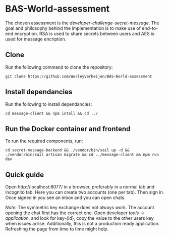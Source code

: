# BAS-World-assessment

The chosen assessment is the *developer-challenge-secret-message*. The goal and philosophy behind the implementation is to make use of end-to-end encryption. RSA is used to share secrets between users and AES is used for message encription.

## Clone

Run the following command to clone the repository:

`git clone https://github.com/WesleyVerheijen/BAS-World-assessment`

## Install dependancies

Run the following to install dependancies:

`cd message-client && npm intall && cd ../`

## Run the Docker container and frontend

To run the required components, run:

`cd secret-message-backend && ./vendor/bin/sail up -d && ./vendor/bin/sail artisan migrate && cd ../message-client && npm run dev`

## Quick guide

Open http://localhost:8077/ in a browser, preferably in a normal tab and incognito tab. Here you can create two accounts (one per tab). Then sign in. Once signed in you see an inbox and you can open chats.

*Note:* The symmetric key exchange does not always work. The account opening the chat first has the correct one. Open developer *tools -> application*, and look for key-{id}, copy the value to the other users key when issues arrise. Additionally, this is not a production ready application. Refreshing the page from time to time might help.
